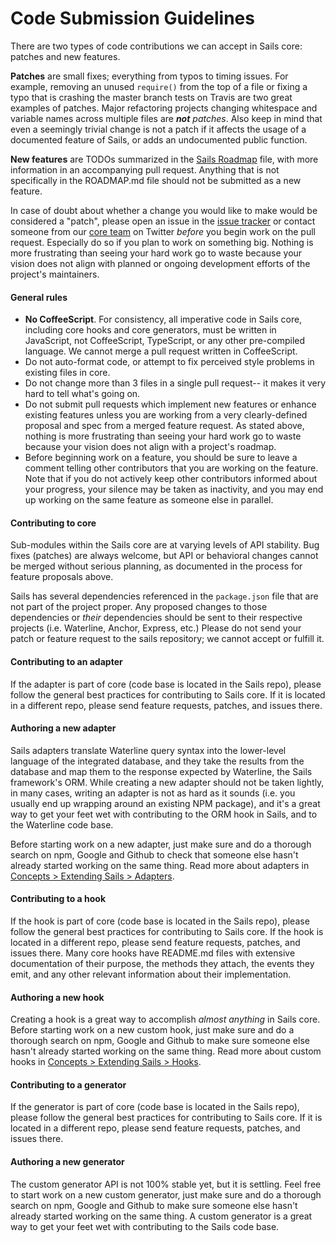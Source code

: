 # Code Submission Guidelines

There are two types of code contributions we can accept in Sails core:  patches and new features.

**Patches** are small fixes; everything from typos to timing issues.  For example, removing an unused `require()` from the top of a file or fixing a typo that is crashing the master branch tests on Travis are two great examples of patches.  Major refactoring projects changing whitespace and variable names across multiple files are _**not** patches_.  Also keep in mind that even a seemingly trivial change is not a patch if it affects the usage of a documented feature of Sails, or adds an undocumented public function.

**New features** are TODOs summarized in the [Sails Roadmap](https://github.com/balderdashy/sails/blob/master/ROADMAP.md) file, with more information in an accompanying pull request.  Anything that is not specifically in the ROADMAP.md file should not be submitted as a new feature.

In case of doubt about whether a change you would like to make would be considered a "patch", please open an issue in the [issue tracker](https://github.com/balderdashy/sails/issues/new) or contact someone from our [core team](http://sailsjs.com/about) on Twitter _before_ you begin work on the pull request. Especially do so if you plan to work on something big. Nothing is more frustrating than seeing your hard work go to waste because your vision does not align with planned or ongoing development efforts of the project's maintainers.

#### General rules

- **No CoffeeScript**.  For consistency, all imperative code in Sails core, including core hooks and core generators, must be written in JavaScript, not CoffeeScript, TypeScript, or any other pre-compiled language.  We cannot merge a pull request written in CoffeeScript.
- Do not auto-format code, or attempt to fix perceived style problems in existing files in core.
- Do not change more than 3 files in a single pull request-- it makes it very hard to tell what's going on.
- Do not submit pull requests which implement new features or enhance existing features unless you are working from a very clearly-defined proposal and spec from a merged feature request.  As stated above, nothing is more frustrating than seeing your hard work go to waste because your vision does not align with a project's roadmap. 
- Before beginning work on a feature, you should be sure to leave a comment telling other contributors that you are working on the feature.  Note that if you do not actively keep other contributors informed about your progress, your silence may be taken as inactivity, and you may end up working on the same feature as someone else in parallel.  


#### Contributing to core

Sub-modules within the Sails core are at varying levels of API stability. Bug fixes (patches) are always welcome, but API or behavioral changes cannot be merged without serious planning, as documented in the process for feature proposals above.

Sails has several dependencies referenced in the `package.json` file that are not part of the project proper. Any proposed changes to those dependencies or _their_ dependencies should be sent to their respective projects (i.e. Waterline, Anchor, Express, etc.) Please do not send your patch or feature request to the sails repository; we cannot accept or fulfill it.


#### Contributing to an adapter

If the adapter is part of core (code base is located in the Sails repo), please follow the general best practices for contributing to Sails core.  If it is located in a different repo, please send feature requests, patches, and issues there.

#### Authoring a new adapter

Sails adapters translate Waterline query syntax into the lower-level language of the integrated database, and they take the results from the database and map them to the response expected by Waterline, the Sails framework's ORM.  While creating a new adapter should not be taken lightly, in many cases, writing an adapter is not as hard as it sounds (i.e. you usually end up wrapping around an existing NPM package), and it's a great way to get your feet wet with contributing to the ORM hook in Sails, and to the Waterline code base.

Before starting work on a new adapter, just make sure and do a thorough search on npm, Google and Github to check that someone else hasn't already started working on the same thing.  Read more about adapters in [Concepts > Extending Sails > Adapters](http://sailsjs.com/documentation/concepts/extending-sails/adapters).


#### Contributing to a hook

If the hook is part of core (code base is located in the Sails repo), please follow the general best practices for contributing to Sails core.  If the hook is located in a different repo, please send feature requests, patches, and issues there.  Many core hooks have README.md files with extensive documentation of their purpose, the methods they attach, the events they emit, and any other relevant information about their implementation.

#### Authoring a new hook

Creating a hook is a great way to accomplish _almost anything_ in Sails core.  Before starting work on a new custom hook, just make sure and do a thorough search on npm, Google and Github to make sure someone else hasn't already started working on the same thing.  Read more about custom hooks in [Concepts > Extending Sails > Hooks](http://sailsjs.com/documentation/concepts/extending-sails/hooks).


#### Contributing to a generator

If the generator is part of core (code base is located in the Sails repo), please follow the general best practices for contributing to Sails core.  If it is located in a different repo, please send feature requests, patches, and issues there.


#### Authoring a new generator

The custom generator API is not 100% stable yet, but it is settling.  Feel free to start work on a new custom generator, just make sure and do a thorough search on npm, Google and Github to make sure someone else hasn't already started working on the same thing.  A custom generator is a great way to get your feet wet with contributing to the Sails code base.

<docmeta name="displayName" value="Code Submission Guidelines">
